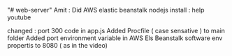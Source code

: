"# web-server" 
Amit : Did AWS elastic beanstalk nodejs install : help youtube

changed : port 300 code in app.js
Added Procfile ( case sensative ) to main folder
Added port environment variable in AWS Els Beanstalk software env propertis to 8080 ( as in the video)